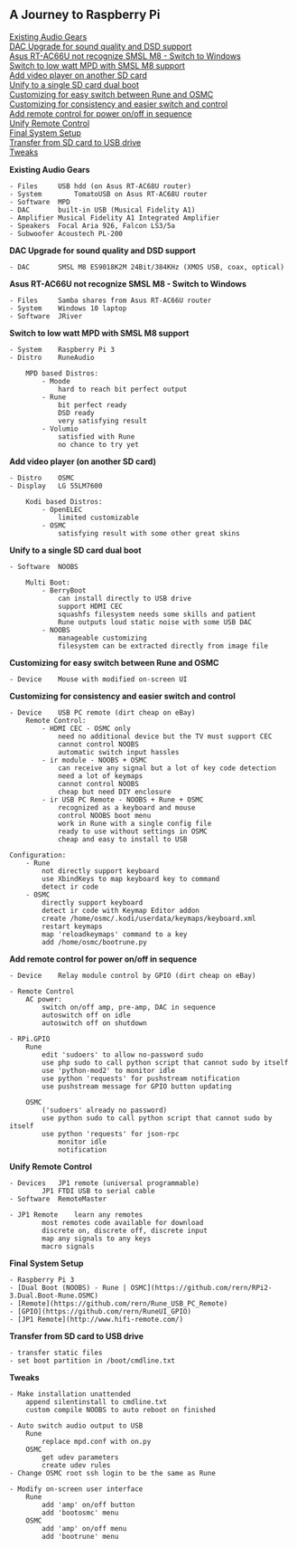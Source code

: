 A Journey to Raspberry Pi
---

[Existing Audio Gears]()  
[DAC Upgrade for sound quality and DSD support]()  
[Asus RT-AC66U not recognize SMSL M8 - Switch to Windows]()  
[Switch to low watt MPD with SMSL M8 support]()  
[Add video player on another SD card]()  
[Unify to a single SD card dual boot]()  
[Customizing for easy switch between Rune and OSMC]()  
[Customizing for consistency and easier switch and control]()  
[Add remote control for power on/off in sequence]()  
[Unify Remote Control]()  
[Final System Setup]()  
[Transfer from SD card to USB drive]()  
[Tweaks]()  

**Existing Audio Gears**  

	- Files		USB hdd (on Asus RT-AC68U router)  
	- System		TomatoUSB on Asus RT-AC68U router  
	- Software	MPD  
	- DAC		built-in USB (Musical Fidelity A1)  
	- Amplifier	Musical Fidelity A1 Integrated Amplifier  
	- Speakers	Focal Aria 926, Falcon LS3/5a  
	- Subwoofer	Acoustech PL-200  
	
**DAC Upgrade for sound quality and DSD support**  

	- DAC		SMSL M8 ES9018K2M 24Bit/384KHz (XMOS USB, coax, optical)  
	
**Asus RT-AC66U not recognize SMSL M8 - Switch to Windows**  

	- Files		Samba shares from Asus RT-AC66U router  
	- System	Windows 10 laptop  
	- Software	JRiver  
	
**Switch to low watt MPD with SMSL M8 support**  

	- System	Raspberry Pi 3  
	- Distro	RuneAudio  

		MPD based Distros:  
			- Moode  
				hard to reach bit perfect output  
			- Rune  
				bit perfect ready  
				DSD ready  
				very satisfying result  
			- Volumio  
				satisfied with Rune  
				no chance to try yet  
			
**Add video player (on another SD card)**  

	- Distro	OSMC  
	- Display	LG 55LM7600  
	
		Kodi based Distros:  
			- OpenELEC  
				limited customizable  
			- OSMC  
				satisfying result with some other great skins  
			
**Unify to a single SD card dual boot**  

	- Software	NOOBS
	
		Multi Boot:  
			- BerryBoot  
				can install directly to USB drive  
				support HDMI CEC  
				squashfs filesystem needs some skills and patient  
				Rune outputs loud static noise with some USB DAC  
			- NOOBS  
				manageable customizing  
				filesystem can be extracted directly from image file  
		
**Customizing for easy switch between Rune and OSMC**  

	- Device	Mouse with modified on-screen UI  
	
**Customizing for consistency and easier switch and control**  

	- Device	USB PC remote (dirt cheap on eBay)  	
		Remote Control:  
			- HDMI CEC - OSMC only  
				need no additional device but the TV must support CEC  
				cannot control NOOBS  
				automatic switch input hassles  
			- ir module - NOOBS + OSMC  
				can receive any signal but a lot of key code detection  
				need a lot of keymaps  
				cannot control NOOBS  
				cheap but need DIY enclosure  
			- ir USB PC Remote - NOOBS + Rune + OSMC  
				recognized as a keyboard and mouse  
				control NOOBS boot menu  
				work in Rune with a single config file  
				ready to use without settings in OSMC  
				cheap and easy to install to USB  
		
	Configuration:  
		- Rune  
			not directly support keyboard  
			use XbindKeys to map keyboard key to command  
			detect ir code  
		- OSMC  
			directly support keyboard  
			detect ir code with Keymap Editor addon  
			create /home/osmc/.kodi/userdata/keymaps/keyboard.xml  
			restart keymaps  
			map 'reloadkeymaps' command to a key  
			add /home/osmc/bootrune.py  
	
**Add remote control for power on/off in sequence**  

	- Device	Relay module control by GPIO (dirt cheap on eBay)  
	
	- Remote Control  
		AC power:  
			switch on/off amp, pre-amp, DAC in sequence  
			autoswitch off on idle  
			autoswitch off on shutdown  
		
	- RPi.GPIO  
		Rune  
			edit 'sudoers' to allow no-password sudo  
			use php sudo to call python script that cannot sudo by itself  
			use 'python-mod2' to monitor idle  
			use python 'requests' for pushstream notification  
			use pushstream message for GPIO button updating  

		OSMC
			('sudoers' already no password)
			use python sudo to call python script that cannot sudo by itself
			use python 'requests' for json-rpc
				monitor idle
				notification
	
**Unify Remote Control**  

	- Devices	JP1 remote (universal programmable)  
			JP1 FTDI USB to serial cable  
	- Software	RemoteMaster  
	
	- JP1 Remote	learn any remotes  
			most remotes code available for download  
			discrete on, discrete off, discrete input  
			map any signals to any keys  
			macro signals  
		
**Final System Setup**  

	- Raspberry Pi 3  
	- [Dual Boot (NOOBS) - Rune | OSMC](https://github.com/rern/RPi2-3.Dual.Boot-Rune.OSMC)  
	- [Remote](https://github.com/rern/Rune_USB_PC_Remote)  
	- [GPIO](https://github.com/rern/RuneUI_GPIO)  
	- [JP1 Remote](http://www.hifi-remote.com/)  
				
**Transfer from SD card to USB drive**  

	- transfer static files  
	- set boot partition in /boot/cmdline.txt  
			
**Tweaks**  

	- Make installation unattended  
		append silentinstall to cmdline.txt  
		custom compile NOOBS to auto reboot on finished  
		
	- Auto switch audio output to USB  
		Rune  
			replace mpd.conf with on.py  
		OSMC  
			get udev parameters  
			create udev rules  
	- Change OSMC root ssh login to be the same as Rune  

	- Modify on-screen user interface  
		Rune  
			add 'amp' on/off button  
			add 'bootosmc' menu  
		OSMC  
			add 'amp' on/off menu  
			add 'bootrune' menu  
